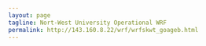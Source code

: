 ```yaml
---
layout: page
tagline: Nort-West University Operational WRF
permalink: http://143.160.8.22/wrf/wrfskwt_goageb.html
---
```

